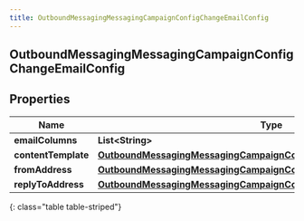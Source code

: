 ```yaml
---
title: OutboundMessagingMessagingCampaignConfigChangeEmailConfig
---
```

## OutboundMessagingMessagingCampaignConfigChangeEmailConfig


## Properties

| Name | Type | Description | Notes |
| ------------ | ------------- | ------------- | ------------- |
| **emailColumns** | <!----><!---->**List&lt;String&gt;**<!----> |  |  [optional] |
| **contentTemplate** | <!----><!---->[**OutboundMessagingMessagingCampaignConfigChangeResponseRef**](OutboundMessagingMessagingCampaignConfigChangeResponseRef.html)<!----> |  |  [optional] |
| **fromAddress** | <!----><!---->[**OutboundMessagingMessagingCampaignConfigChangeFromEmailAddress**](OutboundMessagingMessagingCampaignConfigChangeFromEmailAddress.html)<!----> |  |  [optional] |
| **replyToAddress** | <!----><!---->[**OutboundMessagingMessagingCampaignConfigChangeReplyToEmailAddress**](OutboundMessagingMessagingCampaignConfigChangeReplyToEmailAddress.html)<!----> |  |  [optional] |
{: class="table table-striped"}




